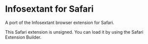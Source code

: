 Infosextant for Safari
======================

A port of the Infosextant browser extension for Safari.

This Safari extension is unsigned. You can load it by using the Safari Extension Builder.
